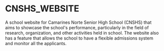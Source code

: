 # CNSHS_WEBSITE
A school website for Camarines Norte Senior High School (CNSHS) that aims to showcase the school's performance, particularly in the field of research, organization, and other activities held in school. The website also has a feature that allows the school to have a flexible admissions system and monitor all the applicants.
